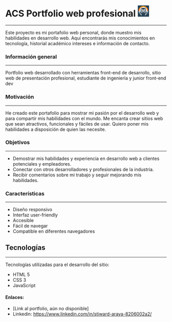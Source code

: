 # ACS Portfolio web profesional <img src="assets/img/logo_ACS.png" alt="Logo ACS" style="width:35px ; height:35px"> 
***
Este proyecto es mi portafolio web personal, donde muestro mis habilidades 
en desarrollo web. Aquí encontrarás mis conocimientos en tecnología, historial académico
intereses e información de contacto.
### Información general
***
Portfolio web desarrollado con herramientas front-end de desarrollo, sitio web
de presentación profesional, estudiante de ingeniería y junior front-end dev
### Motivación
***
He creado este portafolio para mostrar mi pasión por el desarrollo web y para compartir mis habilidades con el mundo. 
Me encanta crear sitios web que sean atractivos, funcionales y fáciles de usar. Quiero poner mis habilidades a 
disposición de quien las necesite.
### Objetivos
***
* Demostrar mis habilidades y experiencia en desarrollo web a clientes potenciales y empleadores.
* Conectar con otros desarrolladores y profesionales de la industria.
* Recibir comentarios sobre mi trabajo y seguir mejorando mis habilidades.
### Características
***
* Diseño responsivo
* Interfaz user-friendly
* Accesible
* Fácil de navegar
* Compatible en diferentes navegadores
## Tecnologías
***
Tecnologías utilizadas para el desarrollo del sitio:
* HTML 5
* CSS 3
* JavaScript
#### Enlaces:
* [Link al portfolio, aún no disponible]
* Linkedin: https://www.linkedin.com/in/stiward-araya-8206002a2/
